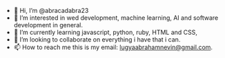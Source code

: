 - 👋 Hi, I’m @abracadabra23
- 👀 I’m interested in wed development, machine learning, AI and software development in general.
- 🌱 I’m currently learning javascript, python, ruby, HTML and CSS,
- 💞️ I’m looking to collaborate on everything i have that i can.   
- 📫 How to reach me this is my email: lugyaabrahamnevin@gmail.com.

<!---
abracadabra23/abracadabra23 is a ✨ special ✨ repository because its `README.md` (this file) appears on your GitHub profile.
You can click the Preview link to take a look at your changes.
--->
